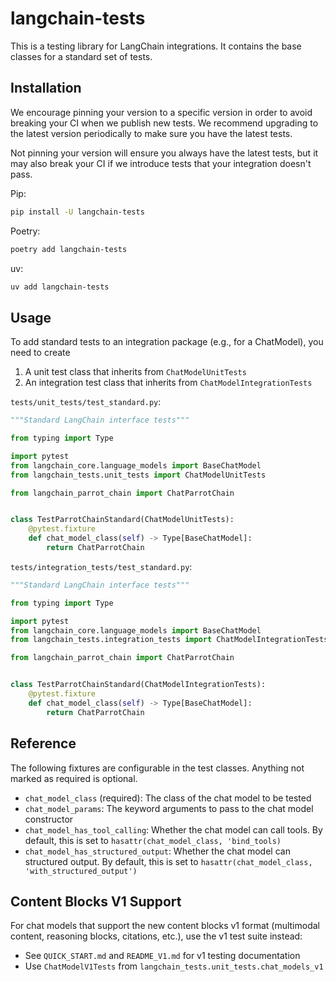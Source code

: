 # langchain-tests

This is a testing library for LangChain integrations. It contains the base classes for
a standard set of tests.

## Installation

We encourage pinning your version to a specific version in order to avoid breaking
your CI when we publish new tests. We recommend upgrading to the latest version
periodically to make sure you have the latest tests.

Not pinning your version will ensure you always have the latest tests, but it may
also break your CI if we introduce tests that your integration doesn't pass.

Pip:

```bash
pip install -U langchain-tests
```

Poetry:

```bash
poetry add langchain-tests
```

uv:

```bash
uv add langchain-tests
```

## Usage

To add standard tests to an integration package (e.g., for a ChatModel), you need to create

1. A unit test class that inherits from `ChatModelUnitTests`
2. An integration test class that inherits from `ChatModelIntegrationTests`

`tests/unit_tests/test_standard.py`:

```python
"""Standard LangChain interface tests"""

from typing import Type

import pytest
from langchain_core.language_models import BaseChatModel
from langchain_tests.unit_tests import ChatModelUnitTests

from langchain_parrot_chain import ChatParrotChain


class TestParrotChainStandard(ChatModelUnitTests):
    @pytest.fixture
    def chat_model_class(self) -> Type[BaseChatModel]:
        return ChatParrotChain
```

`tests/integration_tests/test_standard.py`:

```python
"""Standard LangChain interface tests"""

from typing import Type

import pytest
from langchain_core.language_models import BaseChatModel
from langchain_tests.integration_tests import ChatModelIntegrationTests

from langchain_parrot_chain import ChatParrotChain


class TestParrotChainStandard(ChatModelIntegrationTests):
    @pytest.fixture
    def chat_model_class(self) -> Type[BaseChatModel]:
        return ChatParrotChain
```

## Reference

The following fixtures are configurable in the test classes. Anything not marked
as required is optional.

- `chat_model_class` (required): The class of the chat model to be tested
- `chat_model_params`: The keyword arguments to pass to the chat model constructor
- `chat_model_has_tool_calling`: Whether the chat model can call tools. By default, this is set to `hasattr(chat_model_class, 'bind_tools)`
- `chat_model_has_structured_output`: Whether the chat model can structured output. By default, this is set to `hasattr(chat_model_class, 'with_structured_output')`

## Content Blocks V1 Support

For chat models that support the new content blocks v1 format (multimodal content, reasoning blocks, citations, etc.), use the v1 test suite instead:

- See `QUICK_START.md` and `README_V1.md` for v1 testing documentation
- Use `ChatModelV1Tests` from `langchain_tests.unit_tests.chat_models_v1`
